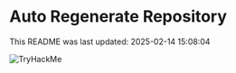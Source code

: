 # Auto Regenerate Repository

This README was last updated: 2025-02-14 15:08:04

 ![TryHackMe](https://tryhackme.com/badge/533634)